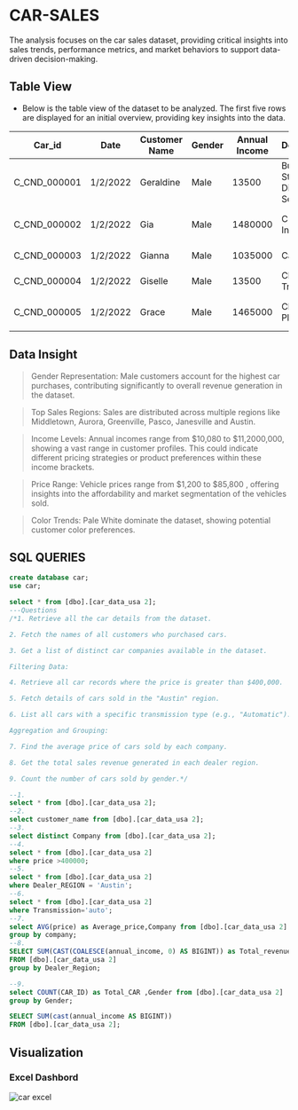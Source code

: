 # CAR-SALES
The analysis focuses on the car sales dataset, providing critical insights into sales trends, performance metrics, and market behaviors to support data-driven decision-making.

## Table View
- Below is the table view of the dataset to be analyzed. The first five rows are displayed for an initial overview, providing key insights into the data.

|Car_id | Date | Customer Name | Gender | Annual Income | Dealer_Name | Company | Model | Engine | Transmission | Color | Price ($) | Dealer_No | Body Style | Phone | Dealer_Region|
|----|---|----|------|----|-----|-----|----|----|----|------|-----|-------|------|------|----|
|C_CND_000001 | 1/2/2022 | Geraldine | Male | 13500 | Buddy Storbeck's Diesel Service Inc | Ford | Expedition | DoubleÂ Overhead Camshaft | Auto | Black | 26000 | 06457-3834 | SUV | 8264678 | Middletown|
|C_CND_000002 | 1/2/2022 | Gia | Male | 1480000 | C & M Motors Inc | Dodge | Durango | DoubleÂ Overhead Camshaft | Auto | Black | 19000 | 60504-7114 | SUV | 6848189 | Aurora|
|C_CND_000003 | 1/2/2022 | Gianna | Male | 1035000 | Capitol KIA | Cadillac | Eldorado | Overhead Camshaft | Manual | Red | 31500 | 38701-8047 | Passenger | 7298798 | Greenville|
|C_CND_000004 | 1/2/2022 | Giselle | Male | 13500 | Chrysler of Tri-Cities | Toyota | Celica | Overhead Camshaft | Manual | Pale White | 14000 | 99301-3882 | SUV | 6257557 | Pasco|
|C_CND_000005 | 1/2/2022 | Grace | Male | 1465000 | Chrysler Plymouth | Acura | TL | DoubleÂ Overhead Camshaft | Auto | Red | 24500 | 53546-9427 | Hatchback | 7081483 | Janesville|

## Data Insight
> Gender Representation: Male customers account for the highest car purchases, contributing significantly to overall revenue generation in the dataset.

> Top Sales Regions: Sales are distributed across multiple regions like Middletown, Aurora, Greenville, Pasco, Janesville and Austin.

> Income Levels: Annual incomes range from $10,080 to $11,2000,000, showing a vast range in customer profiles. This could indicate different pricing strategies or product preferences within these income brackets.

> Price Range: Vehicle prices range from $1,200 to $85,800 , offering insights into the affordability and market segmentation of the vehicles sold.

> Color Trends: Pale White  dominate the dataset, showing potential customer color preferences.

## SQL QUERIES 
```SQL
create database car;
use car;

select * from [dbo].[car_data_usa 2];
---Questions
/*1. Retrieve all the car details from the dataset.

2. Fetch the names of all customers who purchased cars.

3. Get a list of distinct car companies available in the dataset.

Filtering Data:

4. Retrieve all car records where the price is greater than $400,000.

5. Fetch details of cars sold in the "Austin" region.

6. List all cars with a specific transmission type (e.g., "Automatic").

Aggregation and Grouping:

7. Find the average price of cars sold by each company.

8. Get the total sales revenue generated in each dealer region.

9. Count the number of cars sold by gender.*/

--1.
select * from [dbo].[car_data_usa 2];
--2.
select customer_name from [dbo].[car_data_usa 2];
--3.
select distinct Company from [dbo].[car_data_usa 2];
--4.
select * from [dbo].[car_data_usa 2]
where price >400000;
--5.
select * from [dbo].[car_data_usa 2]
where Dealer_REGION = 'Austin';
--6.
select * from [dbo].[car_data_usa 2]
where Transmission='auto';
--7.
select AVG(price) as Average_price,Company from [dbo].[car_data_usa 2]
group by company;
--8.
SELECT SUM(CAST(COALESCE(annual_income, 0) AS BIGINT)) as Total_revenue , Dealer_Region
FROM [dbo].[car_data_usa 2]
group by Dealer_Region;

--9.
select COUNT(CAR_ID) as Total_CAR ,Gender from [dbo].[car_data_usa 2]
group by Gender;

SELECT SUM(cast(annual_income AS BIGINT))
FROM [dbo].[car_data_usa 2];
```

## Visualization
### Excel Dashbord

![car excel](https://github.com/user-attachments/assets/61d1e949-e2c7-4085-a903-f01095359060)


